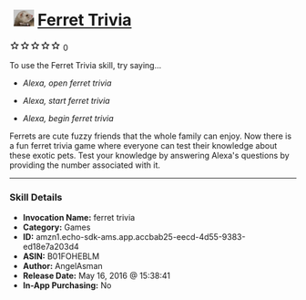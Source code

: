 # &nbsp;<img src="skill_icon" alt="Ferret Trivia icon" width="36"> [Ferret Trivia](http://alexa.amazon.com/#skills/amzn1.echo-sdk-ams.app.accbab25-eecd-4d55-9383-ed18e7a203d4)
![0 stars](../../images/ic_star_border_black_18dp_1x.png)![0 stars](../../images/ic_star_border_black_18dp_1x.png)![0 stars](../../images/ic_star_border_black_18dp_1x.png)![0 stars](../../images/ic_star_border_black_18dp_1x.png)![0 stars](../../images/ic_star_border_black_18dp_1x.png) 0

To use the Ferret Trivia skill, try saying...

* *Alexa, open ferret trivia*

* *Alexa, start ferret trivia*

* *Alexa, begin ferret trivia*

Ferrets are cute fuzzy friends that the whole family can enjoy. Now there is a fun ferret trivia game where everyone can test their knowledge about these exotic pets. Test your knowledge by answering Alexa's questions by providing the number associated with it.

***

### Skill Details

* **Invocation Name:** ferret trivia
* **Category:** Games
* **ID:** amzn1.echo-sdk-ams.app.accbab25-eecd-4d55-9383-ed18e7a203d4
* **ASIN:** B01FOHEBLM
* **Author:** AngelAsman
* **Release Date:** May 16, 2016 @ 15:38:41
* **In-App Purchasing:** No
